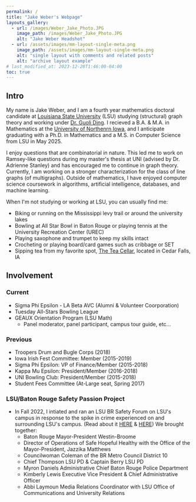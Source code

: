 ```yaml
---
permalink: /
title: "Jake Weber's Webpage"
layouts_gallery:
  - url: /images/Weber_Jake_Photo.JPG
    image_path: /images/Weber_Jake_Photo.JPG
    alt: "Jake Weber Headshot"
  - url: /assets/images/mm-layout-single-meta.png
    image_path: /assets/images/mm-layout-single-meta.png
    alt: "single layout with comments and related posts"
    alt: "archive layout example"
# last_modified_at: 2023-12-28T1:46:00-04:00
toc: true
---
```


## Intro
My name is Jake Weber, and I am a fourth year mathematics doctoral candidate at [Louisiana State University](https://www.lsu.edu) (LSU) studying (structural) graph theory and working under [Dr. Guoli Ding](https://www.math.lsu.edu/~ding/). I recieved a B.A. & M.A. in Mathematics at the [University of Northenrn Iowa](https://uni.edu), and I anticipate graduating with a Ph.D. in Mathematics and a M.S. in Computer Science from LSU in May 2025.

I enjoy questions that are combinatorial in nature. This led me to work on Ramsey-like questions during my master's thesis at UNI (advised by Dr. Adrienne Stanley) and has encouraged me to continue in graph theory. Currently, I am working on a stronger characterization for the class of line graphs (of multigraphs). Outside of mathematics, I have enjoyed computer science coursework in algorithms, artificial intelligence, databases, and machine learning.

When I'm not studying or working at LSU, you can usually find me:
- Biking or running on the Mississippi levy trail or around the university lakes
- Bowling at All Star Bowl in Baton Rouge or playing tennis at the University Recreation Center (UREC)
- Playing saxophone and trumpet to keep my skills intact
- Crocheting or playing board/card games such as cribbage or SET
- Sipping tea from my favorite spot, [The Tea Cellar](https://teacellartea.com), located in Cedar Falls, IA 

## Involvement 

### Current

- Sigma Phi Epsilon - LA Beta AVC (Alumni & Volunteer Coorporation)
- Tuesday All-Stars Bowling League
- GEAUX Orientation Program (LSU Math)
  - Panel moderator, panel participant, campus tour guide, etc...

### Previous

- Troopers Drum and Bugle Corps (2018)
- Iowa Irish Fest Committee: Member (2015-2019)
- Sigma Phi Epsilon: VP of Finance/Member (2015-2018)
- Kappa Mu Epsilon: President/Member (2016-2018)
- UNI Bowling Club: President/Member (2015-2018)
- Student Fees Committee (At-Large seat, Spring 2017)

### LSU/Baton Rouge Safety Passion Project
- In Fall 2022, I intiated and ran an LSU BR Safety Forum on LSU's campus in response to the spike in crime experienced on and surrounding LSU's campus. (Read about it [HERE](https://www.lsureveille.com/news/lsu-student-hosts-forum-to-address-safety-concerns-within-the-baton-rouge-community/article_0d964192-6516-11ed-8788-c3327744c082.html) & [HERE](https://www.theadvocate.com/baton_rouge/news/education/lsu-campus-security-more-lights-cameras/article_b5db236a-6514-11ed-8abc-d791e8db948f.html)) We brought together: 
  - Baton Rouge Mayor-President Westin-Broome
  - Director of Operations of Safe Hopeful Healthy with the Office of the Mayor-President, Jazzika Matthews
  - Councilwoman Coleman of the BR Metro Council District 10
  -  Chief Thompson LSU PD & Captain Berry LSU PD
  - Myron Daniels Administrative Chief Baton Rouge Police Department
  -  Kimberly Lewis Executive Vice President & Chief Administrative Officer
  - Abbi Laymoun Media Relations Coordinator with LSU Office of Communications and University Relations